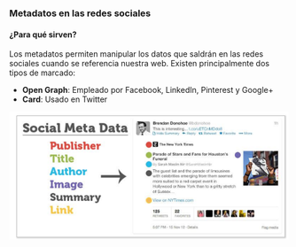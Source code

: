 ### Metadatos en las redes sociales
#### ¿Para qué sirven?

Los metadatos permiten manipular los datos que saldrán en las redes sociales cuando se referencia nuestra web.
Existen principalmente dos tipos de marcado:

- **Open Graph**: Empleado por Facebook, LinkedIn, Pinterest y Google+
- **Card**: Usado en Twitter


![](assets/meta_social_media.png)
